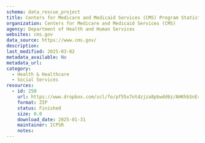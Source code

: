 ```yaml
---
schema: data_rescue_project 
title: Centers for Medicare and Medicaid Services (CMS) Program Statistics
organization: Centers for Medicare and Medicaid Services (CMS)
agency: Department of Health and Human Services
websites: cms.gov
data_source: https://www.cms.gov/
description: 
last_modified: 2025-03-02
metadata_available: No
metadata_url: 
category:
  - Health & Healthcare 
  - Social Services 
resources:
  - id: 250
    url: https://www.dropbox.com/scl/fo/pf55x7otdzjza8pbwdd6z/AHKhbSnErckH2vrLjuSG1IA?rlkey=lydor0a5nytaq0nxsknkcrgaf&dl=0
    format: ZIP
    status: Finished
    size: 0.0
    download_date: 2025-01-31
    maintainer: ICPSR
    notes: 
---
```

